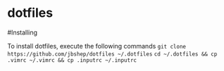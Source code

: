 # dotfiles
#Installing

To install dotfiles, execute the following commands
`git clone https://github.com/jbshep/dotfiles ~/.dotfiles`
`cd ~/.dotfiles && cp .vimrc ~/.vimrc && cp .inputrc ~/.inputrc`

